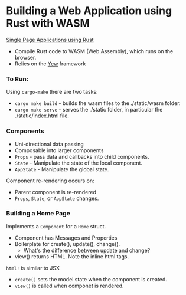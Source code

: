 # Building a Web Application using Rust with WASM
[Single Page Applications using Rust](http://www.sheshbabu.com/posts/rust-wasm-yew-single-page-application/)

*  Compile Rust code to WASM (Web Assembly), which runs on the browser.
*  Relies on the [Yew](https://yew.rs/docs/) framework


### To Run:
Using `cargo-make` there are two tasks:
*  `cargo make build` - builds the wasm files to the ./static/wasm folder.
*  `cargo make serve` - serves the ./static folder, in particular the ./static/index.html file.

### Components
*  Uni-directional data passing
*  Composable into larger components
*  `Props` - pass data and callbacks into child components.
*  `State` - Manipulate the state of the local component.
*  `AppState` - Manipulate the global state.

Component re-rendering occurs on:
*  Parent component is re-rendered
*  `Props`, `State`, or `AppState` changes.

### Building a Home Page
Implements a `Component` for a `Home` struct.
*  Component has Messages and Properties
*  Boilerplate for create(), update(), change().
    * What's the difference between update and change?
*  view() returns HTML.  Note the inline html tags.

`html!` is similar to JSX
*  `create()` sets the model state when the component is created.
*  `view()` is called when componet is rendered.

